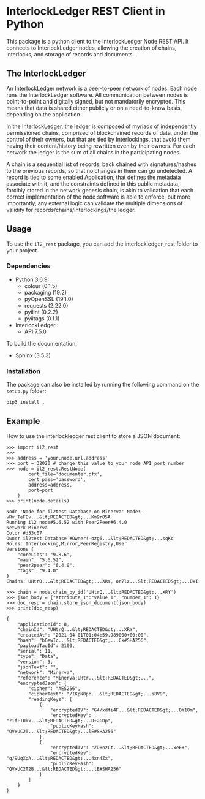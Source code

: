 
# InterlockLedger REST Client in Python

This package is a python client to the InterlockLedger Node REST API. It connects to InterlockLedger nodes, allowing the creation of chains, interlocks, and storage of records and documents.

## The InterlockLedger

An InterlockLedger network is a peer-to-peer network of nodes. Each node runs the InterlockLedger software.  All communication between nodes is point-to-point and digitally signed, but not mandatorily encrypted.  This means that data is shared either publicly or on a need-to-know basis, depending on the application.

In the InterlockLedger, the ledger is composed of myriads of independently permissioned chains, comprised of blockchained records of data, under the control of their owners, but that are tied by Interlockings, that avoid them having their content/history being rewritten even by their owners. For each network the ledger is the sum of all chains in the participating nodes. 

A chain is a sequential list of records, back chained with signatures/hashes to the previous records, so that no changes in them can go undetected. A record is tied to some enabled Application, that defines the metadata associate with it, and the constraints defined in this public metadata, forcibly stored in the network genesis chain, is akin to validation that each correct implementation of the node software is able to enforce, but more
importantly, any external logic can validate the multiple dimensions of validity for records/chains/interlockings/the ledger.

## Usage

To use the `il2_rest` package, you can add the interlockledger_rest folder to your project.

### Dependencies

* Python 3.6.9:
    * colour (0.1.5)
    * packaging (19.2)
    * pyOpenSSL (19.1.0)
    * requests (2.22.0)
    * pyilint (0.2.2)
    * pyiltags (0.1.1)
* InterlockLedger :
    * API 7.5.0

To build the documentation:

* Sphinx (3.5.3)

### Installation

The package can also be installed by running the following command on the `setup.py` folder:
```bash
pip3 install .
```

## Example

How to use the interlockledger rest client to store a JSON document:

```
>>> import il2_rest
>>>
>>> address = 'your.node.url.address'
>>> port = 32020 # change this value to your node API port number
>>> node = il2_rest.RestNode(
        cert_file='documenter.pfx',
        cert_pass='password',
        address=address,
        port=port
    )
>>> print(node.details)

Node 'Node for il2test Database on Minerva' Node!-vRv_TeFEv...&lt;REDACTED&gt;...Km9r85A
Running il2 node#5.6.52 with Peer2Peer#6.4.0
Network Minerva
Color #d53c07
Owner il2test Database #Owner!-ozg6...&lt;REDACTED&gt;...sqKc
Roles: Interlocking,Mirror,PeerRegistry,User
Versions {
    "coreLibs": "9.8.6",
    "main": "5.6.52",
    "peer2peer": "6.4.0",
    "tags": "9.4.0"
}
Chains: UHtrQ...&lt;REDACTED&gt;...XRY, or7lz...&lt;REDACTED&gt;...DxI

>>> chain = node.chain_by_id('UHtrQ...&lt;REDACTED&gt;...XRY')
>>> json_body = {"attribute_1":"value_1", "number_1": 1}
>>> doc_resp = chain.store_json_document(json_body)
>>> print(doc_resp)

{
    "applicationId": 8,
    "chainId": "UHtrQ...&lt;REDACTED&gt;...XRY",
    "createdAt": "2021-04-01T01:04:59.989000+00:00",
    "hash": "bGewIc...&lt;REDACTED&gt;...Ck#SHA256",
    "payloadTagId": 2100,
    "serial": 11,
    "type": "Data",
    "version": 3,
    "jsonText": "",
    "network": "Minerva",
    "reference": "Minerva:UHtr...&lt;REDACTED&gt;...",
    "encryptedJson": {
        "cipher": "AES256",
        "cipherText": "/IKpN0pb...&lt;REDACTED&gt;...s8V9",
        "readingKeys": [
            {
                "encryptedIV": "G4/xdfi4F...&lt;REDACTED&gt;...QY18m",
                "encryptedKey": "rifETUkx...&lt;REDACTED&gt;...D+2GDp",
                "publicKeyHash": "QVxUC2T...&lt;REDACTED&gt;...lE#SHA256"
            },
            {
                "encryptedIV": "ZD8nzLt...&lt;REDACTED&gt;...xeE+",
                "encryptedKey": "q/9UqXpA...&lt;REDACTED&gt;...4xn4Zx",
                "publicKeyHash": "QVxUC2T2B...&lt;REDACTED&gt;...lE#SHA256"
            }
        ]
    }
}
```


